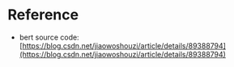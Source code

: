 # Reference
- bert source code: [https://blog.csdn.net/jiaowoshouzi/article/details/89388794](https://blog.csdn.net/jiaowoshouzi/article/details/89388794)